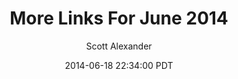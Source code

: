 ---
layout: podcast
title: "More Links For June 2014"
author: Scott Alexander
description: https://slatestarcodex.com/2014/06/18/more-links-for-june-2014/
date: 2014-06-18 22:34:00 PDT
length: 2236236
duration: 559
guid: more-links-for-june-2014
---